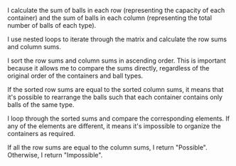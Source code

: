 I calculate the sum of balls in each row (representing the capacity of each container) and the sum of balls in each column (representing the total number of balls of each type).

I use nested loops to iterate through the matrix and calculate the row sums and column sums.

I sort the row sums and column sums in ascending order. This is important because it allows me to compare the sums directly, regardless of the original order of the containers and ball types.

If the sorted row sums are equal to the sorted column sums, it means that it's possible to rearrange the balls such that each container contains only balls of the same type.

I loop through the sorted sums and compare the corresponding elements. If any of the elements are different, it means it's impossible to organize the containers as required.

If all the row sums are equal to the column sums, I return "Possible".
Otherwise, I return "Impossible".